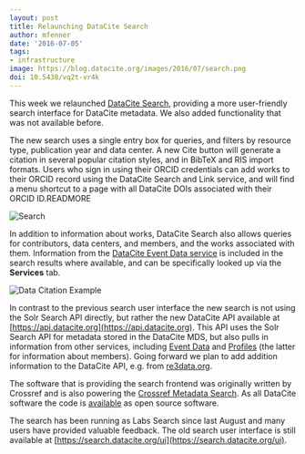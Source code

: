 ```yaml
---
layout: post
title: Relaunching DataCite Search
author: mfenner
date: '2016-07-05'
tags:
- infrastructure
image: https://blog.datacite.org/images/2016/07/search.png
doi: 10.5438/vq2t-vr4k
---
```

This week we relaunched [DataCite Search](https://search.datacite.org), providing a more user-friendly search interface for DataCite metadata. We also added functionality that was not available before.

The new search uses a single entry box for queries, and filters by resource type, publication year and data center. A new Cite button will generate a citation in several popular citation styles, and in BibTeX and RIS import formats. Users who sign in using their ORCID credentials can add works to their ORCID record using the DataCite Search and Link service, and will find a menu shortcut to a page with all DataCite DOIs associated with their ORCID ID.READMORE

![Search](/images/2016/07/search.png)

In addition to information about works, DataCite Search also allows queries for contributors, data centers, and members, and the works associated with them. Information from the [DataCite Event Data service](https://www.datacite.org/eventdata.html) is included in the search results where available, and can be specifically looked up via the **Services** tab.

![Data Citation Example](/images/2016/07/eventdata.png)

In contrast to the previous search user interface the new search is not using the Solr Search API directly, but rather the new DataCite API available at [https://api.datacite.org](https://api.datacite.org). This API uses the Solr Search API for metadata stored in the DataCite MDS, but also pulls in information from other services, including [Event Data](https://www.datacite.org/eventdata.html) and [Profiles](https://www.datacite.org/profiles.html) (the latter for information about members). Going forward we plan to add addition information to the DataCite API, e.g. from [re3data.org](http://www.re3data.org/).

The software that is providing the search frontend was originally written by Crossref and is also powering the [Crossref Metadata Search](http://search.crossref.org/). As all DataCite software the code is [available](https://github.com/crosscite/doi-metadata-search) as open source software.

The search has been running as Labs Search since last August and many users have provided valuable feedback. The old search user interface is still available at [https://search.datacite.org/ui](https://search.datacite.org/ui).
